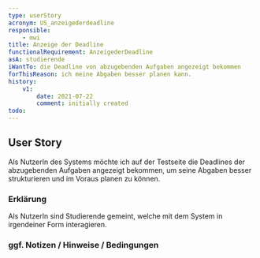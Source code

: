 ```yaml
---
type: userStory
acronym: US_anzeigederdeadline
responsible:
    - mwi
title: Anzeige der Deadline
functionalRequirement: AnzeigederDeadline
asA: studierende
iWantTo: die Deadline von abzugebenden Aufgaben angezeigt bekommen
forThisReason: ich meine Abgaben besser planen kann.
history:
    v1:
        date: 2021-07-22
        comment: initially created
todo:
---
```


## User Story

Als NutzerIn des Systems möchte ich auf der Testseite die Deadlines der abzugebenden Aufgaben angezeigt bekommen, um seine
Abgaben besser strukturieren und im Voraus planen zu können.

### Erklärung

Als NutzerIn sind Studierende gemeint, welche mit dem System in irgendeiner Form interagieren.

### ggf. Notizen / Hinweise / Bedingungen
